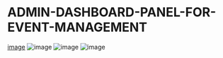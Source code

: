 # ADMIN-DASHBOARD-PANEL-FOR-EVENT-MANAGEMENT
[image](https://github.com/user-attachments/assets/65e154e6-b05c-477c-b5cd-981f5f4b3530)
![image](https://github.com/user-attachments/assets/573c5ec1-6bcd-4721-8040-c00e36396efe)
![image](https://github.com/user-attachments/assets/cf4f6f75-4a5e-4017-b085-0db291dede03)
![image](https://github.com/user-attachments/assets/49ad2905-11ad-4cdf-8c0a-255f1a38f4b1)
